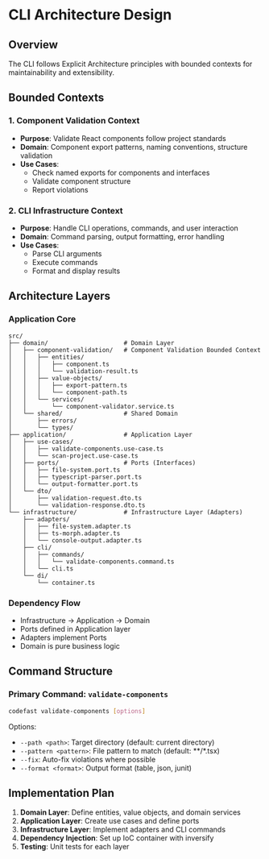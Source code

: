 # CLI Architecture Design

## Overview
The CLI follows Explicit Architecture principles with bounded contexts for maintainability and extensibility.

## Bounded Contexts

### 1. Component Validation Context
- **Purpose**: Validate React components follow project standards
- **Domain**: Component export patterns, naming conventions, structure validation
- **Use Cases**: 
  - Check named exports for components and interfaces
  - Validate component structure
  - Report violations

### 2. CLI Infrastructure Context
- **Purpose**: Handle CLI operations, commands, and user interaction
- **Domain**: Command parsing, output formatting, error handling
- **Use Cases**:
  - Parse CLI arguments
  - Execute commands
  - Format and display results

## Architecture Layers

### Application Core
```
src/
├── domain/                     # Domain Layer
│   ├── component-validation/   # Component Validation Bounded Context
│   │   ├── entities/
│   │   │   ├── component.ts
│   │   │   └── validation-result.ts
│   │   ├── value-objects/
│   │   │   ├── export-pattern.ts
│   │   │   └── component-path.ts
│   │   └── services/
│   │       └── component-validator.service.ts
│   └── shared/                 # Shared Domain
│       ├── errors/
│       └── types/
├── application/                # Application Layer
│   ├── use-cases/
│   │   ├── validate-components.use-case.ts
│   │   └── scan-project.use-case.ts
│   ├── ports/                  # Ports (Interfaces)
│   │   ├── file-system.port.ts
│   │   ├── typescript-parser.port.ts
│   │   └── output-formatter.port.ts
│   └── dto/
│       ├── validation-request.dto.ts
│       └── validation-response.dto.ts
└── infrastructure/             # Infrastructure Layer (Adapters)
    ├── adapters/
    │   ├── file-system.adapter.ts
    │   ├── ts-morph.adapter.ts
    │   └── console-output.adapter.ts
    ├── cli/
    │   ├── commands/
    │   │   └── validate-components.command.ts
    │   └── cli.ts
    └── di/
        └── container.ts
```

### Dependency Flow
- Infrastructure → Application → Domain
- Ports defined in Application layer
- Adapters implement Ports
- Domain is pure business logic

## Command Structure

### Primary Command: `validate-components`
```bash
codefast validate-components [options]
```

Options:
- `--path <path>`: Target directory (default: current directory)
- `--pattern <pattern>`: File pattern to match (default: **/*.tsx)
- `--fix`: Auto-fix violations where possible
- `--format <format>`: Output format (table, json, junit)

## Implementation Plan

1. **Domain Layer**: Define entities, value objects, and domain services
2. **Application Layer**: Create use cases and define ports
3. **Infrastructure Layer**: Implement adapters and CLI commands
4. **Dependency Injection**: Set up IoC container with inversify
5. **Testing**: Unit tests for each layer
